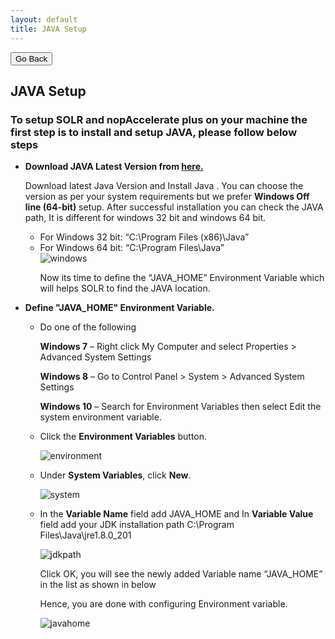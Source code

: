 ```yaml
---
layout: default
title: JAVA Setup
---
```

<div class="backtoprevpage">
  <button id="backButton">Go Back</button>
</div>
<div class="page-title">
  <h2>JAVA Setup</h2>
</div>
<div class="sub-section">
  <div class="sub-title">
    <h3>
      <span>To setup SOLR and nopAccelerate plus on your machine the first step is to install and setup JAVA, please follow below steps</span>
    </h3>
  </div>
  <div class="section-content">
    <ul class="info-badges">
      <li>
        <div class="subinfo-title">
          <strong>Download JAVA Latest Version from <a href="https://java.com/en/download/manual.jsp" target="_blank">here.</a></strong>
        </div>
        <div class="subinfo-content">
          <p>Download latest Java Version and Install Java . You can choose the version as per your system requirements but we prefer <strong>Windows Off line (64-bit)</strong> setup. After successful installation you can check the JAVA path, It is different for windows 32 bit and windows 64 bit.</p>
          <ul class="subinfo-badges">
            <li>For Windows 32 bit: “C:\Program Files (x86)\Java”</li>
            <li>
              <span>For Windows 64 bit: “C:\Program Files\Java”</span>
              <div class="product-img">
                <img src="{{ site.baseurl }}/assets/images/windows.png" alt="windows" />
              </div>
              <p>Now its time to define the “JAVA_HOME” Environment Variable which will helps SOLR to find the JAVA location.</p>
            </li>
          </ul>
        </div>
      </li>
      <li>
        <div class="subinfo-title">
          <strong>Define "JAVA_HOME"  Environment Variable.</strong>
        </div>
        <div class="subinfo-content">
          <ul class="subinfo-badges">
            <li>
              <p>Do one of the following</p>
              <p><strong>Windows 7</strong> – Right click My Computer and select Properties > Advanced System Settings</p>
              <p><strong>Windows 8</strong> – Go to Control Panel > System > Advanced System Settings</p>
              <p><strong>Windows 10</strong> – Search for Environment Variables then select Edit the system environment variable.</p>
            </li>
            <li>
              <p>Click the <strong>Environment Variables</strong> button.</p>
              <div class="product-img">
                <img src="{{ site.baseurl }}/assets/images/environmentvariable.png" alt="environment" />
              </div>
            </li>
            <li>
              <p>Under <strong>System Variables</strong>, click <strong>New</strong>.</p>
              <div class="product-img">
                <img src="{{ site.baseurl }}/assets/images/system-variable.png" alt="system" />
              </div>
            </li>
            <li>
              <p>In the <strong>Variable Name</strong> field add JAVA_HOME and In <strong>Variable Value</strong> field add your JDK installation path C:\Program Files\Java\jre1.8.0_201</p>
              <div class="product-img">
                <img src="{{ site.baseurl }}/assets/images/jdkpath.png" alt="jdkpath" />
              </div>
              <p>Click OK, you will see the newly added Variable name “JAVA_HOME” in the list as shown in below</p>
              <p>Hence, you are done with configuring Environment variable.</p>
              <div class="product-img">
                <img src="{{ site.baseurl }}/assets/images/javahome.png" alt="javahome" />
              </div>
            </li>
          </ul>
        </div>
      </li>
    </ul>
  </div>
</div>  
